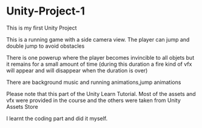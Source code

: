 # Unity-Project-1
This is my first Unity Project 

This is a running game with a side camera view.
The player can jump and double jump to avoid obstacles

There is one powerup where the player becomes invincible to all objets but it remains for a small amount of time (during this duration a fire kind of vfx will appear and 
will disappear when the duration is over)

There are background music and running animations,jump animations

Please note that this part of the Unity Learn Tutorial.
Most of the assets and vfx were provided in the course and the others were taken from Unity Assets Store

I learnt the coding part and did it myself.
